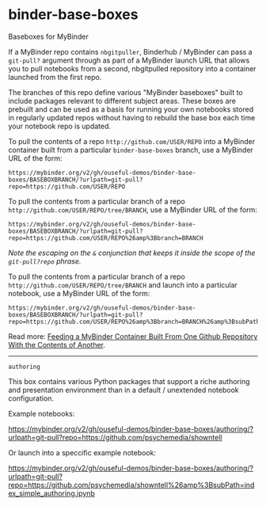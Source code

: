 # binder-base-boxes
Baseboxes for MyBinder

If a MyBinder repo contains `nbgitpuller`, Binderhub / MyBinder can pass a `git-pull?` argument through as part of a MyBinder launch URL that allows you to pull notebooks from a second, nbgitpulled repository into a container launched from the first repo.

The branches of this repo define various "MyBinder baseboxes" built to include packages relevant to different subject areas. These boxes are prebuilt and can be used as a basis for running your own notebooks stored in regularly updated repos without having to rebuild the base box each time your notebook repo is updated.

To pull the contents of a repo `http://github.com/USER/REPO` into a MyBinder container built from a particular `binder-base-boxes` branch, use a MyBinder URL of the form:

```
https://mybinder.org/v2/gh/ouseful-demos/binder-base-boxes/BASEBOXBRANCH/?urlpath=git-pull?repo=https://github.com/USER/REPO
```

To pull the contents from a particular branch of a repo `http://github.com/USER/REPO/tree/BRANCH`, use a MyBinder URL of the form:

```
https://mybinder.org/v2/gh/ouseful-demos/binder-base-boxes/BASEBOXBRANCH/?urlpath=git-pull?repo=https://github.com/USER/REPO%26amp%3Bbranch=BRANCH
```

*Note the escaping on the `&` conjunction that keeps it inside the scope of the `git-pull?repo` phrase.*

To pull the contents from a particular branch of a repo `http://github.com/USER/REPO/tree/BRANCH` and launch into a particular notebook, use a MyBinder URL of the form:

```
https://mybinder.org/v2/gh/ouseful-demos/binder-base-boxes/BASEBOXBRANCH/?urlpath=git-pull?repo=https://github.com/USER/REPO%26amp%3Bbranch=BRANCH%26amp%3BsubPath=FILENAME.ipynb
```

Read more: [Feeding a MyBinder Container Built From One Github Repository With the Contents of Another](https://blog.ouseful.info/2019/05/08/feeding-a-mybinder-container-from-one-github-repository-with-the-contents-of-another/).

---

`authoring`

This box contains various Python packages that support a riche authoring and presentation environment than in a default / unextended notebook configuration.

Example notebooks:

https://mybinder.org/v2/gh/ouseful-demos/binder-base-boxes/authoring/?urlpath=git-pull?repo=https://github.com/psychemedia/showntell

Or launch into a speccific example notebook:

https://mybinder.org/v2/gh/ouseful-demos/binder-base-boxes/authoring/?urlpath=git-pull?repo=https://github.com/psychemedia/showntell%26amp%3BsubPath=index_simple_authoring.ipynb
